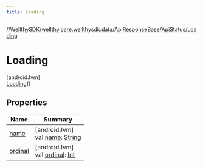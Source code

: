 ```yaml
---
title: Loading
---
```

//[WellthySDK](../../../../../index.html)/[wellthy.care.wellthysdk.data](../../../index.html)/[ApiResponseBase](../../index.html)/[ApiStatus](../index.html)/[Loading](index.html)



# Loading



[androidJvm]\
[Loading](index.html)()



## Properties


| Name | Summary |
|---|---|
| [name](../-none/index.html#-372974862%2FProperties%2F-1123460525) | [androidJvm]<br>val [name](../-none/index.html#-372974862%2FProperties%2F-1123460525): [String](https://kotlinlang.org/api/latest/jvm/stdlib/kotlin/-string/index.html) |
| [ordinal](../-none/index.html#-739389684%2FProperties%2F-1123460525) | [androidJvm]<br>val [ordinal](../-none/index.html#-739389684%2FProperties%2F-1123460525): [Int](https://kotlinlang.org/api/latest/jvm/stdlib/kotlin/-int/index.html) |


